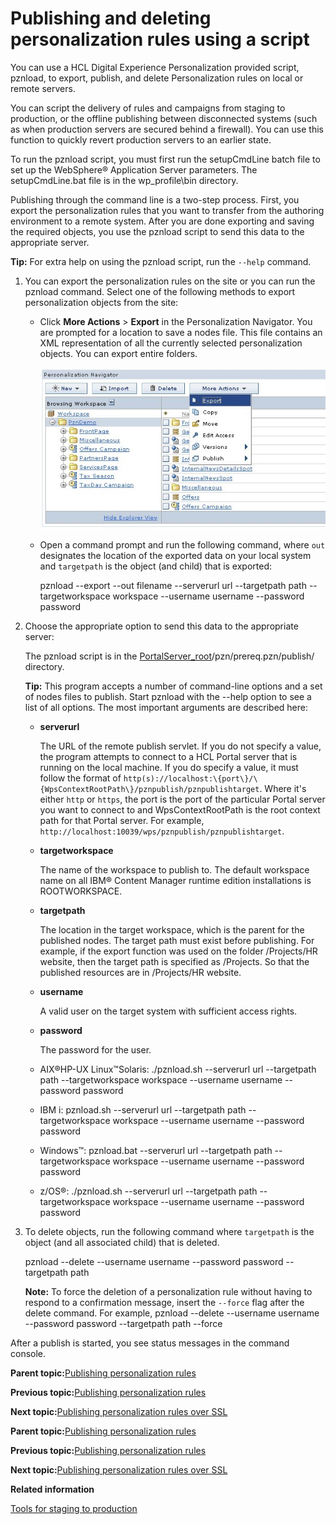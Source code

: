 # Publishing and deleting personalization rules using a script

You can use a HCL Digital Experience Personalization provided script, pznload, to export, publish, and delete Personalization rules on local or remote servers.

You can script the delivery of rules and campaigns from staging to production, or the offline publishing between disconnected systems \(such as when production servers are secured behind a firewall\). You can use this function to quickly revert production servers to an earlier state.

To run the pznload script, you must first run the setupCmdLine batch file to set up the WebSphere® Application Server parameters. The setupCmdLine.bat file is in the wp\_profile\\bin directory.

Publishing through the command line is a two-step process. First, you export the personalization rules that you want to transfer from the authoring environment to a remote system. After you are done exporting and saving the required objects, you use the pznload script to send this data to the appropriate server.

**Tip:** For extra help on using the pznload script, run the `--help` command.

1.  You can export the personalization rules on the site or you can run the pznload command. Select one of the following methods to export personalization objects from the site:

    -   Click **More Actions** \> **Export** in the Personalization Navigator. You are prompted for a location to save a nodes file. This file contains an XML representation of all the currently selected personalization objects. You can export entire folders.

        ![screenshot of exporting a folder](../images/pzn_screen_export.jpg " Exporting a folder to the file system")

    -   Open a command prompt and run the following command, where `out` designates the location of the exported data on your local system and `targetpath` is the object \(and child\) that is exported:

        pznload --export --out filename --serverurl url --targetpath path --targetworkspace workspace --username username --password password

2.  Choose the appropriate option to send this data to the appropriate server:

    The pznload script is in the [PortalServer\_root](../reference/wpsdirstr.md#portal_server_root_usr)/pzn/prereq.pzn/publish/ directory.

    **Tip:** This program accepts a number of command-line options and a set of nodes files to publish. Start pznload with the --help option to see a list of all options. The most important arguments are described here:

    -   **serverurl**

        The URL of the remote publish servlet. If you do not specify a value, the program attempts to connect to a HCL Portal server that is running on the local machine. If you do specify a value, it must follow the format of `http(s)://localhost:\{port\}/\{WpsContextRootPath\}/pznpublish/pznpublishtarget`. Where it's either `http` or `https`, the port is the port of the particular Portal server you want to connect to and WpsContextRootPath is the root context path for that Portal server. For example, `http://localhost:10039/wps/pznpublish/pznpublishtarget`.

    -   **targetworkspace**

        The name of the workspace to publish to. The default workspace name on all IBM® Content Manager runtime edition installations is ROOTWORKSPACE.

    -   **targetpath**

        The location in the target workspace, which is the parent for the published nodes. The target path must exist before publishing. For example, if the export function was used on the folder /Projects/HR website, then the target path is specified as /Projects. So that the published resources are in /Projects/HR website.

    -   **username**

        A valid user on the target system with sufficient access rights.

    -   **password**

        The password for the user.

    -   AIX®HP-UX Linux™Solaris: ./pznload.sh --serverurl url --targetpath path --targetworkspace workspace --username username --password password
    -   IBM i: pznload.sh --serverurl url --targetpath path --targetworkspace workspace --username username --password password
    -   Windows™: pznload.bat --serverurl url --targetpath path --targetworkspace workspace --username username --password password
    -   z/OS®: ./pznload.sh --serverurl url --targetpath path --targetworkspace workspace --username username --password password
3.  To delete objects, run the following command where `targetpath` is the object \(and all associated child\) that is deleted.

    pznload --delete --username username --password password --targetpath path

    **Note:** To force the deletion of a personalization rule without having to respond to a confirmation message, insert the `--force` flag after the delete command. For example, pznload --delete --username username --password password --targetpath path --force


After a publish is started, you see status messages in the command console.

**Parent topic:**[Publishing personalization rules ](../pzn/pzn_depub.md)

**Previous topic:**[Publishing personalization rules ](../pzn/pzn_publishing_objects.md)

**Next topic:**[Publishing personalization rules over SSL](../pzn/pzn_publish_secure.md)

**Parent topic:**[Publishing personalization rules ](../pzn/pzn_depub.md)

**Previous topic:**[Publishing personalization rules ](../pzn/pzn_publishing_objects.md)

**Next topic:**[Publishing personalization rules over SSL](../pzn/pzn_publish_secure.md)

**Related information**  


[Tools for staging to production ](../deploy/dep_tools.md)

